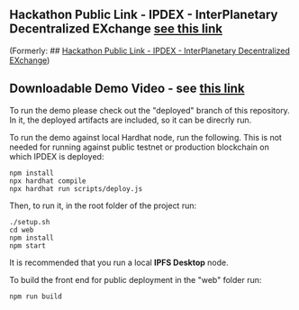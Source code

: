 ## Hackathon Public Link - IPDEX - InterPlanetary Decentralized EXchange [see this link](https://showcase.ethglobal.com/hackmoney2022/ipdex-interplanetary-decentralized-exchange-498o0)

(Formerly: ## [Hackathon Public Link - IPDEX - InterPlanetary Decentralized EXchange](https://showcase.ethglobal.com/hackmoney2022/ipdex-498o0))

## Downloadable Demo Video - see [this link](../doc/IPDEX.mp4)

To run the demo please check out the "deployed" branch of this repository. In it, the deployed artifacts are included, so it can be direcrly run. 

To run the demo against local Hardhat node, run the following. This is not needed for running against public testnet or production blockchain on which IPDEX is deployed:
```shell
npm install
npx hardhat compile
npx hardhat run scripts/deploy.js
```

Then, to run it, in the root folder of the project run:
```shell
./setup.sh
cd web
npm install
npm start
```

It is recommended that you run a local **IPFS Desktop** node.

To build the front end for public deployment in the "web" folder run:
```shell
npm run build
```
